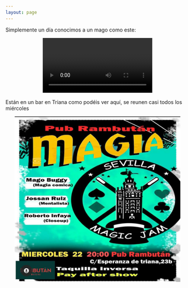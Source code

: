 ```yaml
---
layout: page
---
```


Simplemente un día conocimos a un mago como este:
<p style="text-align:center">
<video src="https://github.com/AloePacci/aloepacci.github.io/blob/main/Liaos/magia/video.mp4" controls="controls" style="max-width: 730px;">
</video>
</p>

Están en un bar en Triana como podéis ver aquí, se reunen casi todos los miércoles

<p style="text-align:center">
<a> <img src="./perfil.jpeg" width="90%"/></a>
</p>
